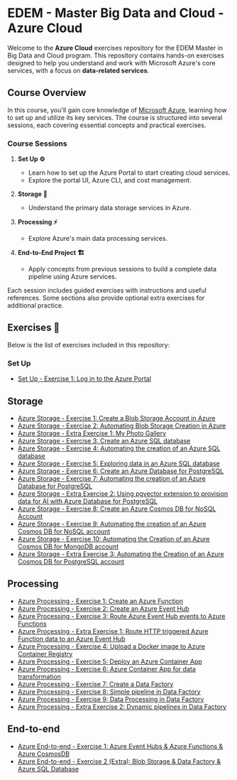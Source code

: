 # EDEM - Master Big Data and Cloud - Azure Cloud

Welcome to the **Azure Cloud** exercises repository for the EDEM Master in Big Data and Cloud program. This repository contains hands-on exercises designed to help you understand and work with Microsoft Azure's core services, with a focus on **data-related services**.

## Course Overview

In this course, you'll gain core knowledge of [Microsoft Azure](https://azure.microsoft.com/en-us/?msockid=031b26ad269166ac0a58327e2796675a), learning how to set up and utilize its key services. The course is structured into several sessions, each covering essential concepts and practical exercises.

### Course Sessions

1. **Set Up ⚙️**  
   - Learn how to set up the Azure Portal to start creating cloud services.
   - Explore the portal UI, Azure CLI, and cost management.

2. **Storage 💾**  
   - Understand the primary data storage services in Azure.

3. **Processing ⚡**  
   - Explore Azure's main data processing services.

4. **End-to-End Project 🏗️**  
   - Apply concepts from previous sessions to build a complete data pipeline using Azure services.

Each session includes guided exercises with instructions and useful references. Some sections also provide optional extra exercises for additional practice.

## Exercises 📝

Below is the list of exercises included in this repository:

### Set Up
- [Set Up - Exercise 1: Log in to the Azure Portal](./0-Setup/readme.md)

## Storage
- [Azure Storage - Exercise 1: Create a Blob Storage Account in Azure](./1-Storage/Exercise01)
- [Azure Storage - Exercise 2: Automating Blob Storage Creation in Azure](./1-Storage/Exercise02)
- [Azure Storage - Extra Exercise 1: My Photo Gallery](./1-Storage/Extra01)
- [Azure Storage - Exercise 3: Create an Azure SQL database](./1-Storage/Exercise03)
- [Azure Storage - Exercise 4: Automating the creation of an Azure SQL database](./1-Storage/Exercise04)
- [Azure Storage - Exercise 5: Exploring data in an Azure SQL database](./1-Storage/Exercise05)
- [Azure Storage - Exercise 6: Create an Azure Database for PostgreSQL](./1-Storage/Exercise06)
- [Azure Storage - Exercise 7: Automating the creation of an Azure Database for PostgreSQL](./1-Storage/Exercise07)
- [Azure Storage - Extra Exercise 2: Using pgvector extension to provision data for AI with Azure Database for PostgreSQL](./1-Storage/Extra02)
- [Azure Storage - Exercise 8: Create an Azure Cosmos DB for NoSQL Account](./1-Storage/Exercise08)
- [Azure Storage - Exercise 9: Automating the creation of an Azure Cosmos DB for NoSQL account](./1-Storage/Exercise09)
- [Azure Storage - Exercise 10: Automating the Creation of an Azure Cosmos DB for MongoDB account](./1-Storage/Exercise10)
- [Azure Storage - Extra Exercise 3: Automating the Creation of an Azure Cosmos DB for PostgreSQL account](./1-Storage/Extra03)

## Processing
- [Azure Processing - Exercise 1: Create an Azure Function](./2-Processing/Exercise01/)
- [Azure Processing - Exercise 2: Create an Azure Event Hub](./2-Processing/Exercise02/)
- [Azure Processing - Exercise 3: Route Azure Event Hub events to Azure Functions](./2-Processing/Exercise03/)
- [Azure Processing - Extra Exercise 1: Route HTTP triggered Azure Function data to an Azure Event Hub](./2-Processing/Extra01)
- [Azure Processing - Exercise 4: Upload a Docker image to Azure Container Registry](./2-Processing/Exercise04/)
- [Azure Processing - Exercise 5: Deploy an Azure Container App](./2-Processing/Exercise05/)
- [Azure Processing - Exercise 6: Azure Container App for data transformation](./2-Processing/Exercise06/)
- [Azure Processing - Exercise 7: Create a Data Factory](./2-Processing/Exercise07/)
- [Azure Processing - Exercise 8: Simple pipeline in Data Factory](./2-Processing/Exercise08/)
- [Azure Processing - Exercise 9: Data Processing in Data Factory](./2-Processing/Exercise09/)
- [Azure Processing - Extra Exercise 2: Dynamic pipelines in Data Factory](./2-Processing/Extra02/)

## End-to-end
- [Azure End-to-end - Exercise 1: Azure Event Hubs & Azure Functions & Azure CosmosDB](./3-End-to-end/Exercise01)
- [Azure End-to-end - Exercise 2 (Extra): Blob Storage & Data Factory & Azure SQL Database](./3-End-to-end/Extra01)